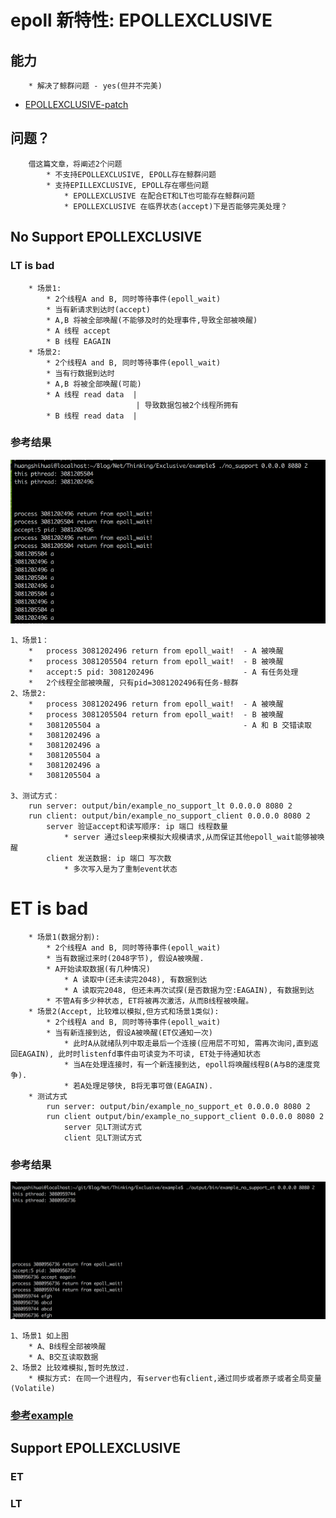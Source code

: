 # epoll 新特性: EPOLLEXCLUSIVE
## 能力
```
    * 解决了鲸群问题 - yes(但并不完美)
```
* [EPOLLEXCLUSIVE-patch](https://github.com/torvalds/linux/commit/df0108c5da561c66c333bb46bfe3c1fc65905898)
## 问题？
```
    借这篇文章，将阐述2个问题
        * 不支持EPOLLEXCLUSIVE, EPOLL存在鲸群问题
        * 支持EPILLEXCLUSIVE, EPOLL存在哪些问题
            * EPOLLEXCLUSIVE 在配合ET和LT也可能存在鲸群问题
            * EPOLLEXCLUSIVE 在临界状态(accept)下是否能够完美处理？
```
## No Support EPOLLEXCLUSIVE
### LT is bad
```
    * 场景1:
        * 2个线程A and B, 同时等待事件(epoll_wait)
        * 当有新请求到达时(accept)
        * A,B 将被全部唤醒(不能够及时的处理事件,导致全部被唤醒)
        * A 线程 accept
        * B 线程 EAGAIN
    * 场景2:
        * 2个线程A and B, 同时等待事件(epoll_wait)
        * 当有行数据到达时
        * A,B 将被全部唤醒(可能)
        * A 线程 read data  |
                            | 导致数据包被2个线程所拥有
        * B 线程 read data  |
```
### 参考结果
![image](/Picture/no_support_exclusive_lt.png)
```
1、场景1：
    *   process 3081202496 return from epoll_wait!  - A 被唤醒
    *   process 3081205504 return from epoll_wait!  - B 被唤醒
    *   accept:5 pid: 3081202496                    - A 有任务处理
    *   2个线程全部被唤醒, 只有pid=3081202496有任务-鲸群
2、场景2:
    *   process 3081202496 return from epoll_wait!  - A 被唤醒
    *   process 3081205504 return from epoll_wait!  - B 被唤醒
    *   3081205504 a                                - A 和 B 交错读取
    *   3081202496 a
    *   3081202496 a
    *   3081205504 a
    *   3081202496 a
    *   3081205504 a

3、测试方式：
    run server: output/bin/example_no_support_lt 0.0.0.0 8080 2
    run client: output/bin/example_no_support_client 0.0.0.0 8080 2
        server 验证accept和读写顺序: ip 端口 线程数量
            * server 通过sleep来模拟大规模请求,从而保证其他epoll_wait能够被唤醒
        client 发送数据: ip 端口 写次数
            * 多次写入是为了重制event状态
```
# ET is bad
```
    * 场景1(数据分割):
        * 2个线程A and B, 同时等待事件(epoll_wait)
        * 当有数据过来时(2048字节), 假设A被唤醒.
        * A开始读取数据(有几种情况)
            * A 读取中(还未读完2048), 有数据到达
            * A 读取完2048, 但还未再次试探(是否数据为空:EAGAIN), 有数据到达
        * 不管A有多少种状态, ET将被再次激活，从而B线程被唤醒。
    * 场景2(Accept, 比较难以模拟,但方式和场景1类似):
        * 2个线程A and B, 同时等待事件(epoll_wait)
        * 当有新连接到达, 假设A被唤醒(ET仅通知一次)
            * 此时A从就绪队列中取走最后一个连接(应用层不可知, 需再次询问,直到返回EAGAIN), 此时时listenfd事件由可读变为不可读, ET处于待通知状态
            * 当A在处理连接时，有一个新连接到达, epoll将唤醒线程B(A与B的速度竞争).
            * 若A处理足够快, B将无事可做(EAGAIN).
    * 测试方式
        run server: output/bin/example_no_support_et 0.0.0.0 8080 2
        run client output/bin/example_no_support_client 0.0.0.0 8080 2
            server 见LT测试方式
            client 见LT测试方式
```
### 参考结果
![image](/Picture/no_support_exclusive_et.png)
```
1、场景1 如上图
    * A、B线程全部被唤醒
    * A、B交互读取数据
2、场景2 比较难模拟,暂时先放过.
    * 模拟方式: 在同一个进程内, 有server也有client,通过同步或者原子或者全局变量(Volatile)
```
### [参考example](example/no_support)

## Support EPOLLEXCLUSIVE
### ET
### LT
